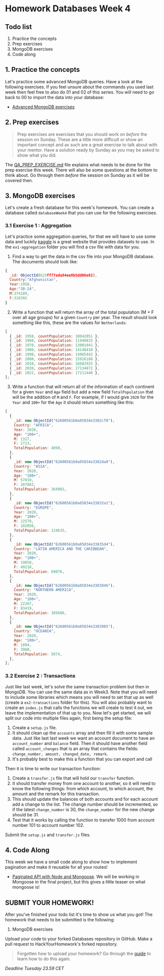 # Homework Databases Week 4

## **Todo list**

1. Practice the concepts
2. Prep exercises
3. MongoDB exercises
4. Code along

## 1. **Practice the concepts**

Let's practice some advanced MongoDB queries. Have a look at the following exercises. If you feel unsure about the commands you used last week then feel free to also do 01 and 02 of this series. You will need to go back to 00 to import the data into your database:

- [Advanced MongoDB exercises](https://github.com/mattdavis0351/mongodb-labs/blob/master/exercises/03_advanced-mongo-queries.md)

## 2. **Prep exercises**

> Prep exercises are exercises that you should work on _before_ the session on Sunday. These are a little more difficult or show an important concept and as such are a great exercise to talk about with your mentor. Have a solution ready by Sunday as you may be asked to show what you did.

The [QA_PREP_EXERCISE.md](./QA_PREP_EXERCISE.md) file explains what needs to be done for the prep exercise this week. There will also be some questions at the bottom to think about. Go through them _before_ the session on Sunday as it will be covered then.

## 3. **MongoDB exercises**

Let's create a fresh database for this week's homework. You can create a database called `databaseWeek4` that you can use for the following exercises.

### 3.1 **Exercise 1 : Aggregation**

Let's practice some aggregation queries, for that we will have to use some data and luckily [kaggle](https://www.kaggle.com/) is a great website that provides datasets to use. In the `ex1-aggregation` folder you will find a csv file with data for you.

1. Find a way to get the data in the csv file into your MongoDB database. The documents should look like:

```js
{
  _id: ObjectId(625ff77ada84ee8b5dd06e82),
  Country:"Afghanistan",
  Year:1950,
  Age:"20-24",
  M:374109,
  F:318392
}
```

2. Write a function that will return the array of the total population (M + F over all age groups) for a given `Country` per year. The result should look something like this, these are the values for `Netherlands`:

```js
[
  { _id: 1950, countPopulation: 10042051 },
  { _id: 1960, countPopulation: 11448815 },
  { _id: 1970, countPopulation: 13001941 },
  { _id: 1980, countPopulation: 14148410 },
  { _id: 1990, countPopulation: 14965442 },
  { _id: 2000, countPopulation: 15926188 },
  { _id: 2010, countPopulation: 16682925 },
  { _id: 2020, countPopulation: 17134872 },
  { _id: 2022, countPopulation: 17211448 },
];
```

3. Write a function that will return all of the information of each continent for a given `Year` and `Age` field but add a new field `TotalPopulation` that will be the addition of `M` and `F`. For example, if I would give `2020` for the `Year` and `100+` for the `Age` it should return something like this:

```js
[
  {
    _id: new ObjectId("62600561b0a05834e3382cf8"),
    Country: "AFRICA",
    Year: 2020,
    Age: "100+",
    M: 1327,
    F: 2723,
    TotalPopulation: 4050,
  },
  {
    _id: new ObjectId("62600561b0a05834e3382da0"),
    Country: "ASIA",
    Year: 2020,
    Age: "100+",
    M: 57019,
    F: 207883,
    TotalPopulation: 264902,
  },
  {
    _id: new ObjectId("62600561b0a05834e33832a1"),
    Country: "EUROPE",
    Year: 2020,
    Age: "100+",
    M: 22579,
    F: 102056,
    TotalPopulation: 124635,
  },
  {
    _id: new ObjectId("62600561b0a05834e33835d4"),
    Country: "LATIN AMERICA AND THE CARIBBEAN",
    Year: 2020,
    Age: "100+",
    M: 19858,
    F: 49218,
    TotalPopulation: 69076,
  },
  {
    _id: new ObjectId("62600561b0a05834e3383946"),
    Country: "NORTHERN AMERICA",
    Year: 2020,
    Age: "100+",
    M: 22267,
    F: 83419,
    TotalPopulation: 105686,
  },
  {
    _id: new ObjectId("62600561b0a05834e3383985"),
    Country: "OCEANIA",
    Year: 2020,
    Age: "100+",
    M: 1094,
    F: 3980,
    TotalPopulation: 5074,
  },
];
```

### 3.2 **Exercise 2 : Transactions**

Just like last week, let's solve the same transaction problem but then in MongoDB. You can use the same data as in Week3. Note that you will need to include some libraries which means you will need to set that up as well (create a `ex2-transactions` folder for this). You will also probably want to create an `index.js` that calls the functions we will create to test it out, we leave the implementation of that up to you. Now let's get started, we will split our code into multiple files again, first being the setup file:

1. Create a `setup.js` file.
2. It should clean up the `accounts` array and then fill it with some sample data. Just like last last week we want an account document to have an `account_number` and `balance` field. Then it should have another field called `account_changes` that is an array that contains the fields: `change_number, amount, changed_date, remark`.
3. It's probably best to make this a function that you can export and call

Then it is time to write our transaction function:

1. Create a `transfer.js` file that will hold our `transfer` function.
2. It should transfer money from one account to another, so it will need to know the following things: from which account, to which account, the amount and the remark for this transaction.
3. This should update the balances of both accounts and for each account add a change to the list. The change number should be incremented, so if the latest `change_number` is 30, the `change_number` for the new change should be 31.
4. Test that it works by calling the function to transfer 1000 from account number 101 to account number 102.

Submit the `setup.js` and `transfer.js` files.

## 4. **Code Along**

This week we have a small code along to show how to implement pagination and make it reusable for all your routes!

- [Paginated API with Node and Mongoose](https://www.youtube.com/watch?v=ZX3qt0UWifc). We will be working in Mongoose in the final project, but this gives a little teaser on what mongoose is!

## **SUBMIT YOUR HOMEWORK!**

After you've finished your todo list it's time to show us what you got! The homework that needs to be submitted is the following:

1. MongoDB exercises

Upload your code to your forked Databases repository in GitHub. Make a pull request to HackYourHomework's forked repository.

> Forgotten how to upload your homework? Go through the [guide](../hand-in-homework-guide.md) to learn how to do this again.

_Deadline Tuesday 23.59 CET_
